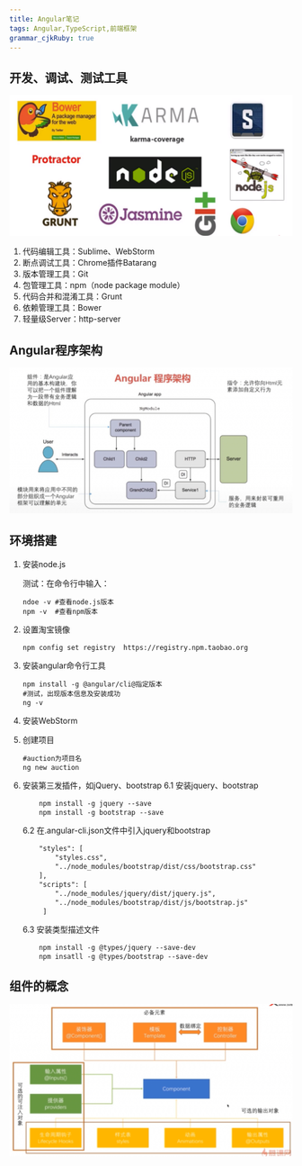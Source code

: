 ```yaml
---
title: Angular笔记 
tags: Angular,TypeScript,前端框架
grammar_cjkRuby: true
---
```



## 开发、调试、测试工具
![enter description here](./images/开发、调试、测试工具.PNG)

 1. 代码编辑工具：Sublime、WebStorm
 2. 断点调试工具：Chrome插件Batarang
 3. 版本管理工具：Git
 4. 包管理工具：npm（node package module）
 5. 代码合并和混淆工具：Grunt
 6. 依赖管理工具：Bower
 7. 轻量级Server：http-server

## Angular程序架构
![Angular程序架构](./images/Angular程序架构.PNG)

## 环境搭建

 1. 安装node.js

	测试：在命令行中输入：

	``` shell
	ndoe -v	#查看node.js版本
	npm -v	#查看npm版本
	```
	
 2. 设置淘宝镜像

	``` shell
	npm config set registry  https://registry.npm.taobao.org
	```
	
 3. 安装angular命令行工具

	``` shell
	npm install -g @angular/cli@指定版本
	#测试，出现版本信息及安装成功
	ng -v
	```

 4. 安装WebStorm

 5. 创建项目

	``` shell
	#auction为项目名
	ng new auction
	```

 6. 安装第三发插件，如jQuery、bootstrap
	6.1 安装jquery、bootstrap

			npm install -g jquery --save
			npm install -g bootstrap --save
			
	6.2 在.angular-cli.json文件中引入jquery和bootstrap
			
			"styles": [
				"styles.css",
				"../node_modules/bootstrap/dist/css/bootstrap.css"
			],
			"scripts": [
				"../node_modules/jquery/dist/jquery.js",
				"../node_modules/bootstrap/dist/js/bootstrap.js"
			 ]
			 
	 6.3 安装类型描述文件

			npm install -g @types/jquery --save-dev
			npm insatll -g @types/bootstrap --save-dev

## 组件的概念
![Angular组件](./images/Angular组件_1.PNG)

